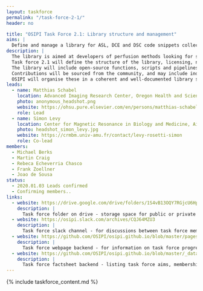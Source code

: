 ```yaml
---
layout: taskforce
permalink: "/task-force-2-1/"
header: no

title: "OSIPI Task Force 2.1: Library structure and management"
aims: |
  Define and manage a library for ASL, DCE and DSC code snippets collected and harmonized by task forces 2.2 and 2.3. 
description: |
  The library is aimed at developers of perfusion methods looking for specific functionality or development templates, or who want to share their own in-house developments with others. 
  Task force 2.1 will define the structure of the library, licensing, naming conventions, documentation conventions, version control, code review, etc. . 
  The library will include open-source functions, scripts and pipelines for perfusion imaging analysis. 
  Contributions will be sourced from the community, and may include individual functions and more complete pipelines in various programming languages. 
  OSIPI will organise these in a coherent and well-documented library structure, then identify and develop any missing functionality.
leads:
  - name: Matthias Schabel
    location: Advanced Imaging Research Center, Oregon Health and Sciences University
    photo: anonymous_headshot.png 
    website: https://ohsu.pure.elsevier.com/en/persons/matthias-schabel
    role: Lead
  - name: Simon Levy
    location: Center for Magnetic Resonance in Biology and Medicine, Aix-Marseille University
    photo: headshot_simon_levy.jpg
    website: https://crmbm.univ-amu.fr/contact/levy-rosetti-simon
    role: Co-lead
members:
  - Michael Berks
  - Martin Craig
  - Rebeca Echeverria Chasco
  - Frank Zoellner
  - Joao de Sousa
status:
  - 2020.01.03 Leads confirmed
  - Confirming members..
links:
  - website: https://drive.google.com/drive/folders/1S4vB13OQY7RGjcU6HpAxNmOU5Dwwdp1z
    description: |
      Task force folder on drive - storage space for public or private documents developed by the task force.
  - website: https://osipi.slack.com/archives/CQJ64MZU3
    description: |
      Task force slack channel - for discussions between task force members.
  - website: https://github.com/OSIPI/osipi.github.io/blob/master/pages/pages-root-folder/task-force-2-1.md
    description: |
      Task force webpage backend - for information on task force progress and links to public resources.
  - website: https://github.com/OSIPI/osipi.github.io/blob/master/_data/tf/tf_2_1.yml
    description: |
      Task force factsheet backend - listing task force aims, membership, status, etc.
---
```


{% include taskforce_content.md %}

